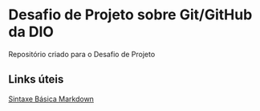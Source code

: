 # Desafio de Projeto sobre Git/GitHub da DIO
Repositório criado para o Desafio de Projeto
## Links úteis
[Sintaxe Básica Markdown](https://www.markdownguide.org/)

